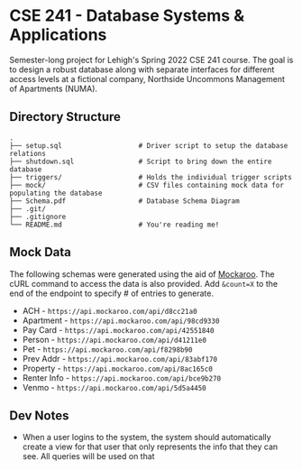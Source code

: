 # CSE 241 - Database Systems & Applications

Semester-long project for Lehigh's Spring 2022 CSE 241 course. The goal is to
design a robust database along with separate interfaces for different access
levels at a fictional company, Northside Uncommons Management of Apartments (NUMA).

## Directory Structure

```dir
.
├── setup.sql                   # Driver script to setup the database relations
├── shutdown.sql                # Script to bring down the entire database
├── triggers/                   # Holds the individual trigger scripts
├── mock/                       # CSV files containing mock data for populating the database
├── Schema.pdf                  # Database Schema Diagram
├── .git/
├── .gitignore
└── README.md                   # You're reading me!
```

## Mock Data

The following schemas were generated using the aid of [Mockaroo](https://www.mockaroo.com/). The cURL command to access the data is also provided. Add `&count=X` to the end of the endpoint to specify # of entries to generate.

- ACH - `https://api.mockaroo.com/api/d8cc21a0`
- Apartment - `https://api.mockaroo.com/api/98cd9330`
- Pay Card - `https://api.mockaroo.com/api/42551840`
- Person - `https://api.mockaroo.com/api/d41211e0`
- Pet - `https://api.mockaroo.com/api/f8298b90`
- Prev Addr - `https://api.mockaroo.com/api/83abf170`
- Property - `https://api.mockaroo.com/api/8ac165c0`
- Renter Info - `https://api.mockaroo.com/api/bce9b270`
- Venmo - `https://api.mockaroo.com/api/5d5a4450`

## Dev Notes

- When a user logins to the system, the system should automatically create a view for that user that only represents the info that they can see. All queries will be used on that

